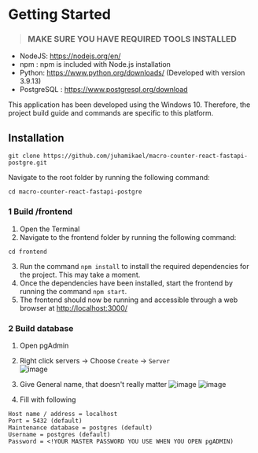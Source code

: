 
# Getting Started
> ### MAKE SURE YOU HAVE REQUIRED TOOLS INSTALLED
- NodeJS: https://nodejs.org/en/
- npm : npm is included with Node.js installation
- Python: https://www.python.org/downloads/ (Developed with version 3.9.13)
- PostgreSQL : https://www.postgresql.org/download

This application has been developed using the Windows 10. Therefore, the project build guide and commands are specific to this platform.
 
## Installation
`git clone https://github.com/juhamikael/macro-counter-react-fastapi-postgre.git`

Navigate to the root folder by running the following command:
```
cd macro-counter-react-fastapi-postgre
```
### 1 Build /frontend
1.  Open the Terminal
2.  Navigate to the frontend folder by running the following command:

```
cd frontend
``` 

3.  Run the command `npm install` to install the required dependencies for the project. This may take a moment.
4.  Once the dependencies have been installed, start the frontend by running the command `npm start`.
5.  The frontend should now be running and accessible through a web browser at [http://localhost:3000/](http://localhost:3000/)

### 2 Build database
1. Open pgAdmin
2. Right click servers -> Choose `Create` -> `Server`  
![image](https://user-images.githubusercontent.com/83360104/214409868-14dcf6a7-59c8-443a-afb3-ca9842e440c7.png)

3. Give General name, that doesn't really matter
![image](https://user-images.githubusercontent.com/83360104/214408829-65384175-187b-40ed-95d9-2255f8fb1bb2.png)
![image](https://user-images.githubusercontent.com/83360104/214410279-2d45ef05-35c8-4a97-bb67-4595856b5a16.png)  
4. Fill with following
```
Host name / address = localhost
Port = 5432 (default) 
Maintenance database = postgres (default)
Username = postgres (default)
Password = <!YOUR MASTER PASSWORD YOU USE WHEN YOU OPEN pgADMIN) 
```
